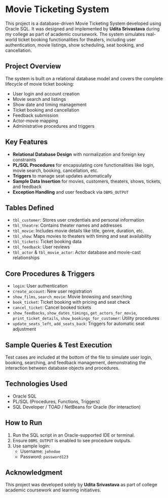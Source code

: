 # Movie Ticketing System

This project is a database-driven Movie Ticketing System developed using Oracle SQL. It was designed and implemented by **Udita Srivastava** during my college as part of academic coursework. The system simulates real-world ticket booking functionalities for theaters, including user authentication, movie listings, show scheduling, seat booking, and cancellation.

## Project Overview

The system is built on a relational database model and covers the complete lifecycle of movie ticket booking:

- User login and account creation
- Movie search and listings
- Show date and timing management
- Ticket booking and cancellation
- Feedback submission
- Actor-movie mapping
- Administrative procedures and triggers

## Key Features

- **Relational Database Design** with normalization and foreign key constraints
- **PL/SQL Procedures** for encapsulating core functionalities like login, movie search, booking, cancellation, etc.
- **Triggers** to manage seat updates automatically
- **Sample Data Insertion** for movies, customers, theaters, shows, tickets, and feedback
- **Exception Handling** and user feedback via `DBMS_OUTPUT`

## Tables Defined

- `tbl_customer`: Stores user credentials and personal information
- `tbl_theatre`: Contains theater names and addresses
- `tbl_movie`: Includes movie details like title, genre, duration, etc.
- `tbl_show`: Maps movies to theaters with timing and seat availability
- `tbl_tickets`: Ticket booking data
- `tbl_feedback`: User reviews
- `tbl_actor` & `tbl_movie_actor`: Actor database and movie-cast relationships

## Core Procedures & Triggers

- `login`: User authentication
- `create_account`: New user registration
- `show_films`, `search_movie`: Movie browsing and searching
- `book_ticket`: Ticket booking with pricing and seat check
- `cancel_ticket`: Cancel booked tickets
- `show_feedbacks`, `show_dates_timings`, `get_actors_for_movie`, `print_ticket_details`, `show_bookings_for_customer`: Utility procedures
- `update_seats_left`, `add_seats_back`: Triggers for automatic seat adjustment

## Sample Queries & Test Execution

Test cases are included at the bottom of the file to simulate user login, booking, searching, and feedback management, demonstrating the interaction between database objects and procedures.

## Technologies Used

- Oracle SQL
- PL/SQL (Procedures, Functions, Triggers)
- SQL Developer / TOAD / NetBeans for Oracle (for interaction)

## How to Run

1. Run the SQL script in an Oracle-supported IDE or terminal.
2. Ensure `DBMS_OUTPUT` is enabled to see procedure outputs.
3. Use sample login:  
   - Username: `johndoe`  
   - Password: `password123`

## Acknowledgment

This project was developed solely by **Udita Srivastava** as part of college academic coursework and learning initiatives.
